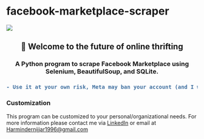 # facebook-marketplace-scraper

<img src="https://i.imgur.com/Mizo3N9.png">
<h2 align="center">👋 Welcome to the future of online thrifting</h2>
<h3 align="center">A Python program to scrape Facebook Marketplace using Selenium, BeautifulSoup, and SQLite.</h3>
<h3 align="center">

```diff
- Use it at your own risk, Meta may ban your account (and I would not be responsible for it) -
```

  
### Customization
 This program can be customized to your personal/organizational needs. For more information please contact me via [LinkedIn](https://www.linkedin.com/in/harmindersinghnijjar/) or email at Harmindernijjar1996@gmail.com
